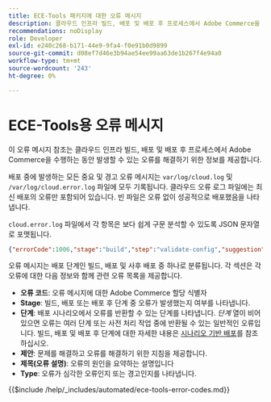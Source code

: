 ```yaml
---
title: ECE-Tools 패키지에 대한 오류 메시지
description: 클라우드 인프라 빌드, 배포 및 배포 후 프로세스에서 Adobe Commerce을 수행하는 동안 발생할 수 있는 오류 코드 및 메시지 목록을 참조하십시오.
recommendations: noDisplay
role: Developer
exl-id: e240c268-b171-44e9-9fa4-f0e91b0d9899
source-git-commit: d08ef7d46e3b94ae54ee99aa63de1b267f4e94a0
workflow-type: tm+mt
source-wordcount: '243'
ht-degree: 0%

---
```


# ECE-Tools용 오류 메시지

이 오류 메시지 참조는 클라우드 인프라 빌드, 배포 및 배포 후 프로세스에서 Adobe Commerce을 수행하는 동안 발생할 수 있는 오류를 해결하기 위한 정보를 제공합니다.

배포 중에 발생하는 모든 중요 및 경고 오류 메시지는 `var/log/cloud.log` 및 `/var/log/cloud.error.log` 파일에 모두 기록됩니다. 클라우드 오류 로그 파일에는 최신 배포의 오류만 포함되어 있습니다. 빈 파일은 오류 없이 성공적으로 배포했음을 나타냅니다.

`cloud.error.log` 파일에서 각 항목은 보다 쉽게 구문 분석할 수 있도록 JSON 문자열로 포맷됩니다.

```json
{"errorCode":1006,"stage":"build","step":"validate-config","suggestion":"No stores/website/locales found in config.php\n  To speed up the deploy process do the following:\n  1. Using SSH, log in to your Magento Cloud account\n  2. Run \"php ./vendor/bin/ece-tools config:dump\"\n  3. Using SCP, copy the app/etc/config.php file to your local repository\n  4. Add, commit, and push your changes to the app/etc/config.php file","title":"The configured state is not ideal","type":"warning"}
```

오류 메시지는 배포 단계인 빌드, 배포 및 사후 배포 중 하나로 분류됩니다. 각 섹션은 각 오류에 대한 다음 정보와 함께 관련 오류 목록을 제공합니다.

- **오류 코드**: 오류 메시지에 대한 Adobe Commerce 할당 식별자
- **Stage**: 빌드, 배포 또는 배포 후 단계 중 오류가 발생했는지 여부를 나타냅니다.
- **단계**: 배포 시나리오에서 오류를 반환할 수 있는 단계를 나타냅니다. _단계_ 열이 비어 있으면 오류는 여러 단계 또는 사전 처리 작업 중에 반환될 수 있는 일반적인 오류입니다. 빌드, 배포 및 배포 후 단계에 대한 자세한 내용은 [시나리오 기반 배포](../deploy/scenario-based.md)를 참조하십시오.
- **제안**: 문제를 해결하고 오류를 해결하기 위한 지침을 제공합니다.
- **제목(오류 설명)**: 오류의 원인을 요약하는 설명입니다
- **Type**: 오류가 심각한 오류인지 또는 경고인지를 나타냅니다.

{{$include /help/_includes/automated/ece-tools-error-codes.md}}

<!-- Last updated from includes: 2025-05-28 21:01:41 -->
